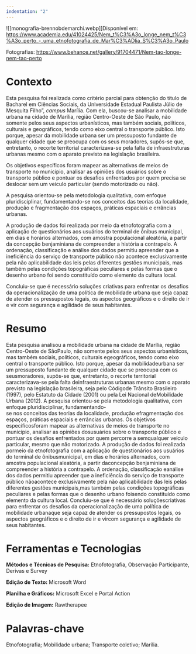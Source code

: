 ```yaml
---
indentation: "2"
---
```


![[monografia-brennobdemarchi.webp]]Disponível em: https://www.academia.edu/41024425/Nem_t%C3%A3o_longe_nem_t%C3%A3o_perto_-_uma_etnofotografia_de_Mar%C3%ADlia_S%C3%A3o_Paulo

Fotografias: https://www.behance.net/gallery/91704471/Nem-tao-longe-nem-tao-perto

# Contexto

Esta pesquisa foi realizada como critério parcial para obtenção do título de Bacharel em Ciências Sociais, da Universidade Estadual Paulista Júlio de Mesquita Filho”, _campus_ Marília. Com ela, buscou-se analisar a mobilidade urbana na cidade de Marília, região Centro-Oeste de São Paulo, não somente pelos seus aspectos urbanísticos, mas também sociais, políticos, culturais e geográficos, tendo como eixo central o transporte público. Isto porque, apesar da mobilidade urbana ser um pressuposto fundante de qualquer cidade que se preocupa com os seus moradores, supôs-se que, entretanto, o recorte territorial caracterizava-se pela falta de infraestruturas urbanas mesmo com o aparato previsto na legislação brasileira.

Os objetivos específicos foram mapear as alternativas de meios de transporte no município, analisar as opiniões dos usuários sobre o transporte público e pontuar os desafios enfrentados por quem precisa se deslocar sem um veículo particular (sendo motorizado ou não).

A pesquisa orientou-se pela metodologia qualitativa, com enfoque pluridisciplinar, fundamentando-se nos conceitos das teorias da localidade, produção e fragmentação dos espaços, práticas espaciais e errâncias urbanas.

A produção de dados foi realizada por meio da etnofotografia com a aplicação de questionários aos usuários do terminal de ônibus municipal, em dias e horários alternados, com amostra populacional aleatória, a partir da concepção benjaminiana de compreender a história a contrapelo. A ordenação, classificação e análise dos dados permitiu apreender que a ineficiência do serviço de transporte público não acontece exclusivamente pela não aplicabilidade das leis pelas diferentes gestões municipais, mas também pelas condições topográficas peculiares e pelas formas que o desenho urbano foi sendo constituído como elemento da cultura local.

Concluiu-se que é necessário soluções criativas para enfrentar os desafios da operacionalização de uma política de mobilidade urbana que seja capaz de atender os pressupostos legais, os aspectos geográficos e o direito de ir e vir com segurança e agilidade de seus habitantes.

# Resumo

Esta pesquisa analisou a mobilidade urbana na cidade de Marília, região Centro-Oeste de SãoPaulo, não somente pelos seus aspectos urbanísticos, mas também sociais, políticos, culturais egeográficos, tendo como eixo central o transporte público. Isto porque, apesar da mobilidadeurbana ser um pressuposto fundante de qualquer cidade que se preocupa com os seusmoradores, supôs-se que, entretanto, o recorte territorial caracterizava-se pela falta deinfraestruturas urbanas mesmo com o aparato previsto na legislação brasileira, seja pelo Códigode Trânsito Brasileiro (1997), pelo Estatuto da Cidade (2001) ou pela Lei Nacional deMobilidade Urbana (2012). A pesquisa orientou-se pela metodologia qualitativa, com enfoque pluridisciplinar, fundamentando-se nos conceitos das teorias da localidade, produção efragmentação dos espaços, práticas espaciais e errâncias urbanas. Os objetivos específicosforam mapear as alternativas de meios de transporte no município, analisar as opiniões dosusuários sobre o transporte público e pontuar os desafios enfrentados por quem percorre a semqualquer veículo particular, mesmo que não motorizado. A produção de dados foi realizada pormeio da etnofotografia com a aplicação de questionários aos usuários do terminal de ônibusmunicipal, em dias e horários alternados, com amostra populacional aleatória, a partir daconcepção benjaminiana de compreender a história a contrapelo. A ordenação, classificação eanálise dos dados permitiu apreender que a ineficiência do serviço de transporte público nãoacontece exclusivamente pela não aplicabilidade das leis pelas diferentes gestões municipais,mas também pelas condições topográficas peculiares e pelas formas que o desenho urbano foisendo constituído como elemento da cultura local. Concluiu-se que é necessário soluçõescriativas para enfrentar os desafios da operacionalização de uma política de mobilidade urbanaque seja capaz de atender os pressupostos legais, os aspectos geográficos e o direito de ir e vircom segurança e agilidade de seus habitantes.

# Ferramentas e Tecnologias

**Métodos e Técnicas de Pesquisa:** Etnofotografia, Observação Participante, Derivas e Survey

**Edição de Texto:** Microsoft Word

**Planilha e Gráficos:** Microsoft Excel e Portal Action

**Edição de Imagem:** Rawtherapee

# Palavras-chave

Etnofotografia; Mobilidade urbana; Transporte coletivo; Marília.

